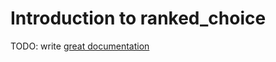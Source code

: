 # Introduction to ranked_choice

TODO: write [great documentation](http://jacobian.org/writing/great-documentation/what-to-write/)
